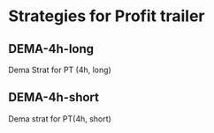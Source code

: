 # Strategies for Profit trailer

## DEMA-4h-long
Dema Strat for PT (4h, long)

## DEMA-4h-short
Dema strat for PT(4h, short)
